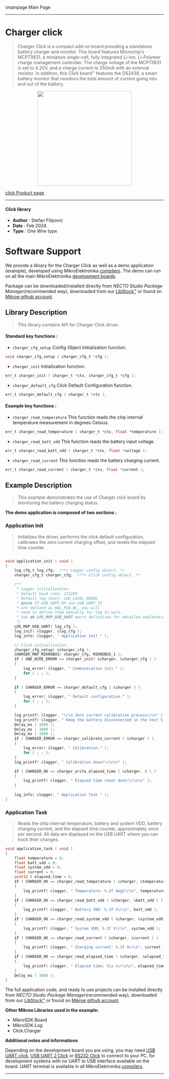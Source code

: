 \mainpage Main Page

---
# Charger click

> Charger Click is a compact add-on board providing a standalone battery charger and monitor. This board features Microchip's MCP73831, a miniature single-cell, fully integrated Li-Ion, Li-Polymer charge management controller. The charge voltage of the MCP73831 is set to 4.20V, and a charge current to 250mA with an external resistor. In addition, this Click board™ features the DS2438, a smart battery monitor that monitors the total amount of current going into and out of the battery.

<p align="center">
  <img src="https://download.mikroe.com/images/click_for_ide/charger_click.png" height=300px>
</p>

[click Product page](https://www.mikroe.com/charger-click)

---


#### Click library

- **Author**        : Stefan Filipovic
- **Date**          : Feb 2024.
- **Type**          : One Wire type


# Software Support

We provide a library for the Charger Click
as well as a demo application (example), developed using MikroElektronika
[compilers](https://www.mikroe.com/necto-studio).
The demo can run on all the main MikroElektronika [development boards](https://www.mikroe.com/development-boards).

Package can be downloaded/installed directly from *NECTO Studio Package Manager*(recommended way), downloaded from our [LibStock&trade;](https://libstock.mikroe.com) or found on [Mikroe github account](https://github.com/MikroElektronika/mikrosdk_click_v2/tree/master/clicks).

## Library Description

> This library contains API for Charger Click driver.

#### Standard key functions :

- `charger_cfg_setup` Config Object Initialization function.
```c
void charger_cfg_setup ( charger_cfg_t *cfg );
```

- `charger_init` Initialization function.
```c
err_t charger_init ( charger_t *ctx, charger_cfg_t *cfg );
```

- `charger_default_cfg` Click Default Configuration function.
```c
err_t charger_default_cfg ( charger_t *ctx );
```

#### Example key functions :

- `charger_read_temperature` This function reads the chip internal temperature measurement in degrees Celsius.
```c
err_t charger_read_temperature ( charger_t *ctx, float *temperature );
```

- `charger_read_batt_vdd` This function reads the battery input voltage.
```c
err_t charger_read_batt_vdd ( charger_t *ctx, float *voltage );
```

- `charger_read_current` This function reads the battery charging current.
```c
err_t charger_read_current ( charger_t *ctx, float *current );
```

## Example Description

> This example demonstrates the use of Charger click board by monitoring the battery charging status.

**The demo application is composed of two sections :**

### Application Init

> Initializes the driver, performs the click default configuration, calibrates the zero current charging offset, and resets the elapsed time counter.

```c

void application_init ( void )
{
    log_cfg_t log_cfg;  /**< Logger config object. */
    charger_cfg_t charger_cfg;  /**< Click config object. */

    /** 
     * Logger initialization.
     * Default baud rate: 115200
     * Default log level: LOG_LEVEL_DEBUG
     * @note If USB_UART_RX and USB_UART_TX 
     * are defined as HAL_PIN_NC, you will 
     * need to define them manually for log to work. 
     * See @b LOG_MAP_USB_UART macro definition for detailed explanation.
     */
    LOG_MAP_USB_UART( log_cfg );
    log_init( &logger, &log_cfg );
    log_info( &logger, " Application Init " );

    // Click initialization.
    charger_cfg_setup( &charger_cfg );
    CHARGER_MAP_MIKROBUS( charger_cfg, MIKROBUS_1 );
    if ( ONE_WIRE_ERROR == charger_init( &charger, &charger_cfg ) ) 
    {
        log_error( &logger, " Communication init." );
        for ( ; ; );
    }
    
    if ( CHARGER_ERROR == charger_default_cfg ( &charger ) )
    {
        log_error( &logger, " Default configuration." );
        for ( ; ; );
    }

    log_printf( &logger, "\r\n Zero current calibration process\r\n" );
    log_printf( &logger, " Keep the battery disconnected in the next 5 seconds\r\n" );
    Delay_ms ( 1000 );
    Delay_ms ( 1000 );
    Delay_ms ( 1000 );
    if ( CHARGER_ERROR == charger_calibrate_current ( &charger ) )
    {
        log_error( &logger, " Calibration." );
        for ( ; ; );
    }
    log_printf( &logger, " Calibration done!\r\n\n" );

    if ( CHARGER_OK == charger_write_elapsed_time ( &charger, 0 ) )
    {
        log_printf( &logger, " Elapsed time reset done!\r\n\n" );
    }
    
    log_info( &logger, " Application Task " );
}

```

### Application Task

> Reads the chip internal temperature, battery and system VDD, battery charging
current, and the elapsed time counter, approximately once per second. All data
are displayed on the USB UART where you can track their changes.

```c
void application_task ( void )
{
    float temperature = 0;
    float batt_vdd = 0;
    float system_vdd = 0;
    float current = 0;
    uint32_t elapsed_time = 0;
    if ( CHARGER_OK == charger_read_temperature ( &charger, &temperature ) )
    {
        log_printf( &logger, " Temperature: %.2f degC\r\n", temperature );
    }
    if ( CHARGER_OK == charger_read_batt_vdd ( &charger, &batt_vdd ) )
    {
        log_printf( &logger, " Battery VDD: %.3f V\r\n", batt_vdd );
    }
    if ( CHARGER_OK == charger_read_system_vdd ( &charger, &system_vdd ) )
    {
        log_printf( &logger, " System VDD: %.3f V\r\n", system_vdd );
    }
    if ( CHARGER_OK == charger_read_current ( &charger, &current ) )
    {
        log_printf( &logger, " Charging current: %.3f A\r\n", current );
    }
    if ( CHARGER_OK == charger_read_elapsed_time ( &charger, &elapsed_time ) )
    {
        log_printf( &logger, " Elapsed time: %lu s\r\n\n", elapsed_time );
    }
    Delay_ms ( 1000 );
}
```

The full application code, and ready to use projects can be installed directly from *NECTO Studio Package Manager*(recommended way), downloaded from our [LibStock&trade;](https://libstock.mikroe.com) or found on [Mikroe github account](https://github.com/MikroElektronika/mikrosdk_click_v2/tree/master/clicks).

**Other Mikroe Libraries used in the example:**

- MikroSDK.Board
- MikroSDK.Log
- Click.Charger

**Additional notes and informations**

Depending on the development board you are using, you may need
[USB UART click](https://www.mikroe.com/usb-uart-click),
[USB UART 2 Click](https://www.mikroe.com/usb-uart-2-click) or
[RS232 Click](https://www.mikroe.com/rs232-click) to connect to your PC, for
development systems with no UART to USB interface available on the board. UART
terminal is available in all MikroElektronika
[compilers](https://shop.mikroe.com/compilers).

---
